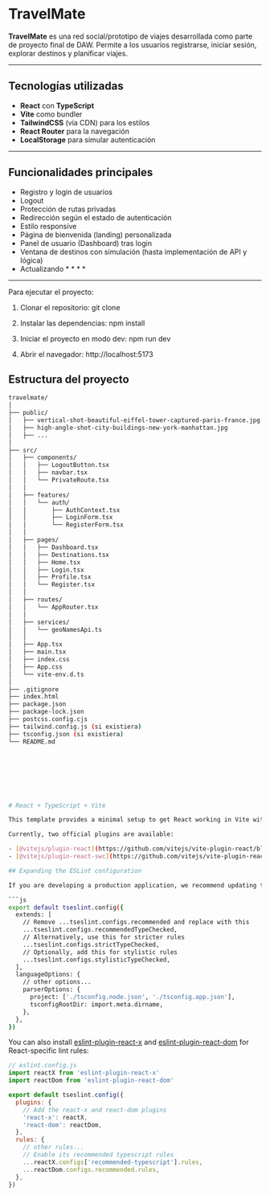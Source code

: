 
# TravelMate

**TravelMate** es una red social/prototipo de viajes desarrollada como parte de proyecto final de DAW. Permite a los usuarios registrarse, iniciar sesión, explorar destinos y planificar viajes.

---

## Tecnologías utilizadas

- **React** con **TypeScript**
- **Vite** como bundler
- **TailwindCSS** (vía CDN) para los estilos
- **React Router** para la navegación
- **LocalStorage** para simular autenticación

---

## Funcionalidades principales

- Registro y login de usuarios
- Logout
- Protección de rutas privadas
- Redirección según el estado de autenticación
- Estilo responsive
- Página de bienvenida (landing) personalizada
- Panel de usuario (Dashboard) tras login
- Ventana de destinos con simulación (hasta implementación de API y lógica)
- Actualizando * * * *

---


Para ejecutar el proyecto: 

1. Clonar el repositorio:
git clone


2. Instalar las dependencias:
npm install

3. Iniciar el proyecto en modo dev:
npm run dev

4. Abrir el navegador:
http://localhost:5173


## Estructura del proyecto

```bash
travelmate/
│
├── public/
│   ├── vertical-shot-beautiful-eiffel-tower-captured-paris-france.jpg
│   ├── high-angle-shot-city-buildings-new-york-manhattan.jpg
│   ├── ...
│
├── src/
│   ├── components/
│   │   ├── LogoutButton.tsx
│   │   ├── navbar.tsx
│   │   └── PrivateRoute.tsx
│   │
│   ├── features/
│   │   └── auth/
│   │       ├── AuthContext.tsx
│   │       ├── LoginForm.tsx
│   │       └── RegisterForm.tsx
│   │
│   ├── pages/
│   │   ├── Dashboard.tsx
│   │   ├── Destinations.tsx
│   │   ├── Home.tsx
│   │   ├── Login.tsx
│   │   ├── Profile.tsx
│   │   └── Register.tsx
│   │
│   ├── routes/
│   │   └── AppRouter.tsx
│   │
│   ├── services/
│   │   └── geoNamesApi.ts
│   │
│   ├── App.tsx
│   ├── main.tsx
│   ├── index.css
│   ├── App.css
│   └── vite-env.d.ts
│
├── .gitignore
├── index.html
├── package.json
├── package-lock.json
├── postcss.config.cjs
├── tailwind.config.js (si existiera)
├── tsconfig.json (si existiera)
└── README.md








# React + TypeScript + Vite

This template provides a minimal setup to get React working in Vite with HMR and some ESLint rules.

Currently, two official plugins are available:

- [@vitejs/plugin-react](https://github.com/vitejs/vite-plugin-react/blob/main/packages/plugin-react) uses [Babel](https://babeljs.io/) for Fast Refresh
- [@vitejs/plugin-react-swc](https://github.com/vitejs/vite-plugin-react/blob/main/packages/plugin-react-swc) uses [SWC](https://swc.rs/) for Fast Refresh

## Expanding the ESLint configuration

If you are developing a production application, we recommend updating the configuration to enable type-aware lint rules:

```js
export default tseslint.config({
  extends: [
    // Remove ...tseslint.configs.recommended and replace with this
    ...tseslint.configs.recommendedTypeChecked,
    // Alternatively, use this for stricter rules
    ...tseslint.configs.strictTypeChecked,
    // Optionally, add this for stylistic rules
    ...tseslint.configs.stylisticTypeChecked,
  ],
  languageOptions: {
    // other options...
    parserOptions: {
      project: ['./tsconfig.node.json', './tsconfig.app.json'],
      tsconfigRootDir: import.meta.dirname,
    },
  },
})
```

You can also install [eslint-plugin-react-x](https://github.com/Rel1cx/eslint-react/tree/main/packages/plugins/eslint-plugin-react-x) and [eslint-plugin-react-dom](https://github.com/Rel1cx/eslint-react/tree/main/packages/plugins/eslint-plugin-react-dom) for React-specific lint rules:

```js
// eslint.config.js
import reactX from 'eslint-plugin-react-x'
import reactDom from 'eslint-plugin-react-dom'

export default tseslint.config({
  plugins: {
    // Add the react-x and react-dom plugins
    'react-x': reactX,
    'react-dom': reactDom,
  },
  rules: {
    // other rules...
    // Enable its recommended typescript rules
    ...reactX.configs['recommended-typescript'].rules,
    ...reactDom.configs.recommended.rules,
  },
})
```
